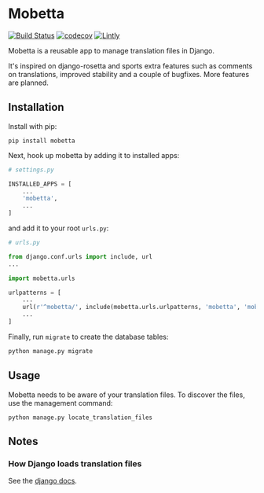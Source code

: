 # Mobetta

[![Build Status](https://travis-ci.org/maykinmedia/mobetta.svg?branch=master)](https://travis-ci.org/maykinmedia/mobetta)
[![codecov](https://codecov.io/gh/maykinmedia/mobetta/branch/develop/graph/badge.svg)](https://codecov.io/gh/maykinmedia/mobetta)
[![Lintly](https://lintly.com/gh/maykinmedia/mobetta/badge.svg)](https://lintly.com/gh/maykinmedia/mobetta/)

Mobetta is a reusable app to manage translation files in Django.

It's inspired on django-rosetta and sports extra features such as comments on
translations, improved stability and a couple of bugfixes. More features
are planned.

## Installation

Install with pip:

    pip install mobetta

Next, hook up mobetta by adding it to installed apps:

```python
# settings.py

INSTALLED_APPS = [
    ...
    'mobetta',
    ...
]
```

and add it to your root `urls.py`:

```python
# urls.py

from django.conf.urls import include, url
...

import mobetta.urls

urlpatterns = [
    ...
    url(r'^mobetta/', include(mobetta.urls.urlpatterns, 'mobetta', 'mobetta')),
    ...
]
```

Finally, run `migrate` to create the database tables:

```bash
python manage.py migrate
```

## Usage

Mobetta needs to be aware of your translation files. To discover the files, use
the management command:

    python manage.py locate_translation_files


## Notes ##

### How Django loads translation files ###

See the [django docs](https://docs.djangoproject.com/en/stable/topics/i18n/translation/#how-django-discovers-translations).
